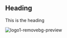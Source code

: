 ## Heading

This is the heading

![logo1-removebg-preview](https://user-images.githubusercontent.com/81735768/146306562-8af8b033-dfa5-4995-bc4d-6bf9ed41a7e3.png)
